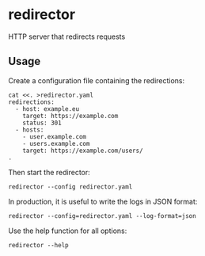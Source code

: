 # redirector

HTTP server that redirects requests


## Usage

Create a configuration file containing the redirections:

    cat <<. >redirector.yaml
    redirections:
      - host: example.eu
        target: https://example.com
        status: 301
      - hosts:
        - user.example.com
        - users.example.com
        target: https://example.com/users/
    .
    
Then start the redirector:

    redirector --config redirector.yaml

In production, it is useful to write the logs in JSON format:

    redirector --config=redirector.yaml --log-format=json
    
Use the help function for all options:

    redirector --help 
